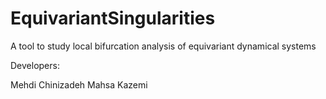 # EquivariantSingularities
A tool to study local bifurcation analysis of equivariant dynamical systems

Developers:

Mehdi Chinizadeh
Mahsa Kazemi

